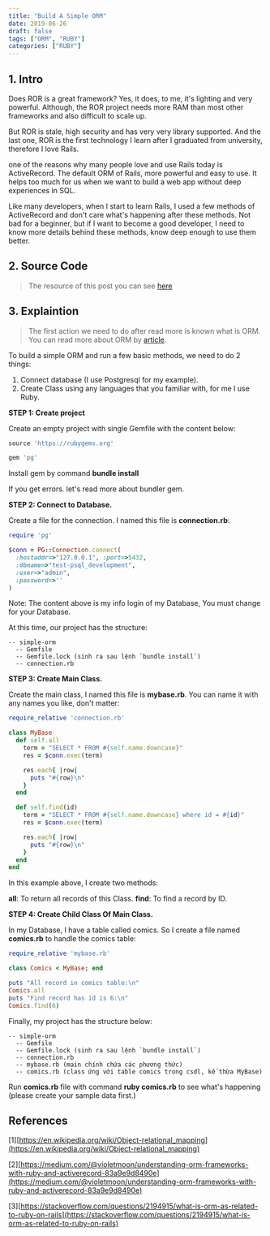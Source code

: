 ```yaml
---
title: "Build A Simple ORM"
date: 2019-06-26
draft: false
tags: ["ORM", "RUBY"]
categories: ["RUBY"]
---
```


## 1. Intro

Does ROR is a great framework? Yes, it does, to me, it's lighting and very powerful. Although, the ROR project needs more RAM than most other frameworks and also difficult to scale up.

But ROR is stale, high security and has very very library supported. And the last one, ROR is the first technology I learn after I graduated from university, therefore I love Rails.

one of the reasons why many people love and use Rails today is ActiveRecord. The default ORM of Rails, more powerful and easy to use. It helps too much for us when we want to build a web app without deep experiences in SQL.

Like many developers, when I start to learn Rails, I used a few methods of ActiveRecord and don't care what's happening after these methods.  Not bad for a beginner, but if I want to become a   good developer, I need to know more details behind these methods, know deep enough to use them better.

## 2. Source Code

> The resource of this post you can see [here](https://github.com/hdchinh/simple-orm-ruby)

## 3. Explaintion

> The first action we need to do after read more is known what is ORM. You can read more about ORM by [article](https://en.wikipedia.org/wiki/Object-relational_mapping).

To build a simple ORM and run a few basic methods, we need to do 2 things:

1. Connect database (I use Postgresql for my example).
2. Create Class using any languages that you familiar with, for me I use Ruby.

**STEP 1: Create project**

Create an empty project with single Gemfile with the content below:

```ruby
source 'https://rubygems.org'

gem 'pg'
```

Install gem by command **bundle install**

If you get errors. let's read more about bundler gem.

**STEP 2: Connect to Database.**

Create a file for the connection. I named this file is **connection.rb**:

```ruby
require 'pg'

$conn = PG::Connection.connect(
  :hostaddr=>"127.0.0.1", :port=>5432,
  :dbname=>"test-psql_development",
  :user=>"admin",
  :password=>''
)
```

Note: The content above is my info login of my Database, You must change for your Database.

At this time, our project has the structure:

```
-- simple-orm
  -- Gemfile
  -- Gemfile.lock (sinh ra sau lệnh `bundle install`)
  -- connection.rb
```

**STEP 3: Create Main Class.**

Create the main class, I named this file is **mybase.rb**. You can name it with any names you like, don't matter:

```ruby
require_relative 'connection.rb'

class MyBase
  def self.all
    term = "SELECT * FROM #{self.name.downcase}"
    res = $conn.exec(term)

    res.each{ |row|
      puts "#{row}\n"
    }
  end

  def self.find(id)
    term = "SELECT * FROM #{self.name.downcase} where id = #{id}"
    res = $conn.exec(term)

    res.each{ |row|
      puts "#{row}\n"
    }
  end
end
```

In this example above, I create two methods:

**all**: To return all records of this Class.
**find**: To find a record by ID.

**STEP 4: Create Child Class Of Main Class.**

In my Database, I have a table called comics. So I create a file named **comics.rb** to handle the comics table:

```ruby
require_relative 'mybase.rb'

class Comics < MyBase; end

puts "All record in comics table:\n"
Comics.all
puts "Find record has id is 6:\n"
Comics.find(6)
```

Finally, my project has the structure below:

```
-- simple-orm
  -- Gemfile
  -- Gemfile.lock (sinh ra sau lệnh `bundle install`)
  -- connection.rb
  -- mybase.rb (main chính chứa các phương thức)
  -- comics.rb (class ứng với table comics trong csdl, kế thừa MyBase)
```

Run **comics.rb** file with command **ruby comics.rb** to see what's happening (please create your sample data first.)

## References

[1][https://en.wikipedia.org/wiki/Object-relational_mapping](https://en.wikipedia.org/wiki/Object-relational_mapping)

[2][https://medium.com/@violetmoon/understanding-orm-frameworks-with-ruby-and-activerecord-83a9e9d8490e](https://medium.com/@violetmoon/understanding-orm-frameworks-with-ruby-and-activerecord-83a9e9d8490e)

[3][https://stackoverflow.com/questions/2194915/what-is-orm-as-related-to-ruby-on-rails](https://stackoverflow.com/questions/2194915/what-is-orm-as-related-to-ruby-on-rails)
